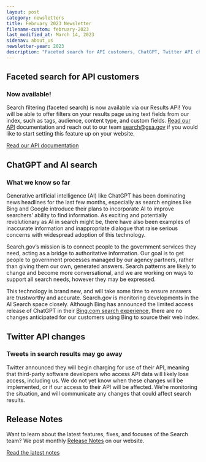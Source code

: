 ```yaml
---
layout: post
category: newsletters
title: February 2023 Newsletter
filename-custom: february-2023
last_modified_at: March 14, 2023
sidenav: about_us
newsletter-year: 2023
description: "Faceted search for API customers, ChatGPT, Twitter API changes, release notes."
---
```

## Faceted search for API customers

### Now available!

Search filtering (faceted search) is now available via our Results API! You will be able to offer filters on your results page using text fields from our index, such as tags, audience, content type, and custom fields. [Read our API](https://open.gsa.gov/api/searchgov-results/) documentation and reach out to our team [search@gsa.gov](search@gsa.gov) if you would like to start setting this feature up on your website.

[Read our API documentation](https://open.gsa.gov/api/searchgov-results/)

## ChatGPT and AI search

### What we know so far

Generative artificial intelligence (AI) like ChatGPT has been dominating news headlines for the last few months, especially as search engines like Bing and Google introduce their plans to incorporate AI to improve searchers’ ability to find information. As exciting and potentially revolutionary as AI in search might be, there have also been examples of inaccurate information and inappropriate dialogue that raise serious concerns with widespread adoption of this technology.

Search.gov’s mission is to connect people to the government services they need, acting as a bridge to authoritative information. Our goal is to get people to government processes managed by our agency partners, rather than giving them our own, generated answers. Search patterns are likely to change and become more conversational, and we are working on ways to support all search needs, however they may be expressed. 

This technology is brand new, and will take some time to ensure answers are trustworthy and accurate. Search.gov is monitoring developments in the AI Search space closely. Although Bing has announced the limited access release of ChatGPT in their [Bing.com search experience](https://blogs.microsoft.com/blog/2023/02/07/reinventing-search-with-a-new-ai-powered-microsoft-bing-and-edge-your-copilot-for-the-web/), there are no changes anticipated for our customers using Bing to source their web index.

## Twitter API changes
### Tweets in search results may go away

Twitter announced they will begin charging for use of their API, meaning that third-party software developers who access API data will likely lose access, including us. We do not yet know when these changes will be implemented, or if our access to their API will be affected. We’re monitoring the situation, and will communicate any changes that could affect search results.

## Release Notes

Want to learn about the latest features, fixes, and focuses of the Search team? We post monthly [Release Notes]({{site.baseurl}}/about/updates/releases) on our website.

[Read the latest notes](https://search.gov/about/updates/releases/january-2023.html)

